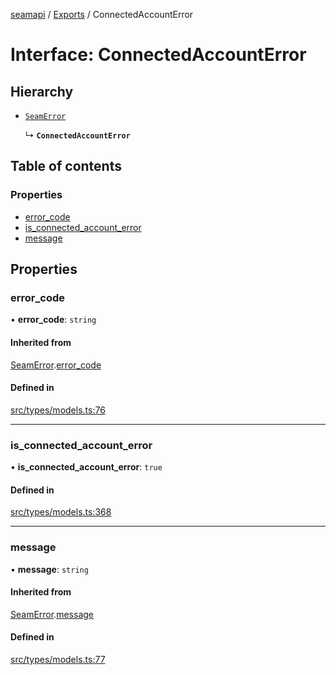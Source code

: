 [seamapi](../README.md) / [Exports](../modules.md) / ConnectedAccountError

# Interface: ConnectedAccountError

## Hierarchy

- [`SeamError`](SeamError.md)

  ↳ **`ConnectedAccountError`**

## Table of contents

### Properties

- [error\_code](ConnectedAccountError.md#error_code)
- [is\_connected\_account\_error](ConnectedAccountError.md#is_connected_account_error)
- [message](ConnectedAccountError.md#message)

## Properties

### error\_code

• **error\_code**: `string`

#### Inherited from

[SeamError](SeamError.md).[error_code](SeamError.md#error_code)

#### Defined in

[src/types/models.ts:76](https://github.com/seamapi/javascript/blob/main/src/types/models.ts#L76)

___

### is\_connected\_account\_error

• **is\_connected\_account\_error**: ``true``

#### Defined in

[src/types/models.ts:368](https://github.com/seamapi/javascript/blob/main/src/types/models.ts#L368)

___

### message

• **message**: `string`

#### Inherited from

[SeamError](SeamError.md).[message](SeamError.md#message)

#### Defined in

[src/types/models.ts:77](https://github.com/seamapi/javascript/blob/main/src/types/models.ts#L77)
